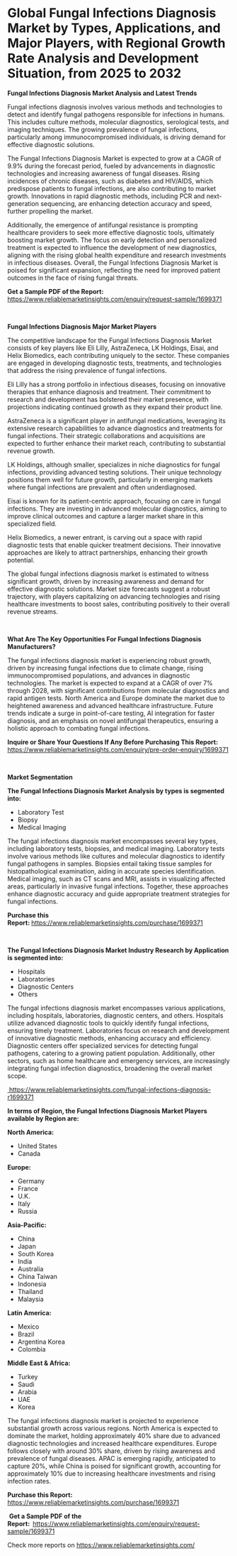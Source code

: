 <p><h1>Global Fungal Infections Diagnosis Market by Types, Applications, and Major Players, with Regional Growth Rate Analysis and Development Situation, from 2025 to 2032</h1></p><p><strong>Fungal Infections Diagnosis Market Analysis and Latest Trends</strong></p>
<p><p>Fungal infections diagnosis involves various methods and technologies to detect and identify fungal pathogens responsible for infections in humans. This includes culture methods, molecular diagnostics, serological tests, and imaging techniques. The growing prevalence of fungal infections, particularly among immunocompromised individuals, is driving demand for effective diagnostic solutions. </p><p>The Fungal Infections Diagnosis Market is expected to grow at a CAGR of 9.9% during the forecast period, fueled by advancements in diagnostic technologies and increasing awareness of fungal diseases. Rising incidences of chronic diseases, such as diabetes and HIV/AIDS, which predispose patients to fungal infections, are also contributing to market growth. Innovations in rapid diagnostic methods, including PCR and next-generation sequencing, are enhancing detection accuracy and speed, further propelling the market. </p><p>Additionally, the emergence of antifungal resistance is prompting healthcare providers to seek more effective diagnostic tools, ultimately boosting market growth. The focus on early detection and personalized treatment is expected to influence the development of new diagnostics, aligning with the rising global health expenditure and research investments in infectious diseases. Overall, the Fungal Infections Diagnosis Market is poised for significant expansion, reflecting the need for improved patient outcomes in the face of rising fungal threats.</p></p>
<p><strong>Get a Sample PDF of the Report:&nbsp;</strong> <a href="https://www.reliablemarketinsights.com/enquiry/request-sample/1699371?utm_campaign=2885&utm_medium=2&utm_source=Github&utm_content=ia&utm_term=27032025&utm_id=fungal-infections-diagnosis">https://www.reliablemarketinsights.com/enquiry/request-sample/1699371</a></p>
<p>&nbsp;</p>
<p><strong>Fungal Infections Diagnosis Major Market Players</strong></p>
<p><p>The competitive landscape for the Fungal Infections Diagnosis Market consists of key players like Eli Lilly, AstraZeneca, LK Holdings, Eisai, and Helix Biomedics, each contributing uniquely to the sector. These companies are engaged in developing diagnostic tests, treatments, and technologies that address the rising prevalence of fungal infections.</p><p>Eli Lilly has a strong portfolio in infectious diseases, focusing on innovative therapies that enhance diagnosis and treatment. Their commitment to research and development has bolstered their market presence, with projections indicating continued growth as they expand their product line.</p><p>AstraZeneca is a significant player in antifungal medications, leveraging its extensive research capabilities to advance diagnostics and treatments for fungal infections. Their strategic collaborations and acquisitions are expected to further enhance their market reach, contributing to substantial revenue growth.</p><p>LK Holdings, although smaller, specializes in niche diagnostics for fungal infections, providing advanced testing solutions. Their unique technology positions them well for future growth, particularly in emerging markets where fungal infections are prevalent and often underdiagnosed.</p><p>Eisai is known for its patient-centric approach, focusing on care in fungal infections. They are investing in advanced molecular diagnostics, aiming to improve clinical outcomes and capture a larger market share in this specialized field.</p><p>Helix Biomedics, a newer entrant, is carving out a space with rapid diagnostic tests that enable quicker treatment decisions. Their innovative approaches are likely to attract partnerships, enhancing their growth potential.</p><p>The global fungal infections diagnosis market is estimated to witness significant growth, driven by increasing awareness and demand for effective diagnostic solutions. Market size forecasts suggest a robust trajectory, with players capitalizing on advancing technologies and rising healthcare investments to boost sales, contributing positively to their overall revenue streams.</p></p>
<p>&nbsp;</p>
<p><strong>What Are The Key Opportunities For Fungal Infections Diagnosis Manufacturers?</strong></p>
<p><p>The fungal infections diagnosis market is experiencing robust growth, driven by increasing fungal infections due to climate change, rising immunocompromised populations, and advances in diagnostic technologies. The market is expected to expand at a CAGR of over 7% through 2028, with significant contributions from molecular diagnostics and rapid antigen tests. North America and Europe dominate the market due to heightened awareness and advanced healthcare infrastructure. Future trends indicate a surge in point-of-care testing, AI integration for faster diagnosis, and an emphasis on novel antifungal therapeutics, ensuring a holistic approach to combating fungal infections.</p></p>
<p><strong>Inquire or Share Your Questions If Any Before Purchasing This Report:</strong> <a href="https://www.reliablemarketinsights.com/enquiry/pre-order-enquiry/1699371?utm_campaign=2885&utm_medium=2&utm_source=Github&utm_content=ia&utm_term=27032025&utm_id=fungal-infections-diagnosis">https://www.reliablemarketinsights.com/enquiry/pre-order-enquiry/1699371</a></p>
<p>&nbsp;</p>
<p><strong>Market Segmentation</strong></p>
<p><strong>The Fungal Infections Diagnosis Market Analysis by types is segmented into:</strong></p>
<p><ul><li>Laboratory Test</li><li>Biopsy</li><li>Medical Imaging</li></ul></p>
<p><p>The fungal infections diagnosis market encompasses several key types, including laboratory tests, biopsies, and medical imaging. Laboratory tests involve various methods like cultures and molecular diagnostics to identify fungal pathogens in samples. Biopsies entail taking tissue samples for histopathological examination, aiding in accurate species identification. Medical imaging, such as CT scans and MRI, assists in visualizing affected areas, particularly in invasive fungal infections. Together, these approaches enhance diagnostic accuracy and guide appropriate treatment strategies for fungal infections.</p></p>
<p><strong>Purchase this Report:&nbsp;</strong><a href="https://www.reliablemarketinsights.com/purchase/1699371?utm_campaign=2885&utm_medium=2&utm_source=Github&utm_content=ia&utm_term=27032025&utm_id=fungal-infections-diagnosis">https://www.reliablemarketinsights.com/purchase/1699371</a></p>
<p>&nbsp;</p>
<p><strong>The Fungal Infections Diagnosis Market Industry Research by Application is segmented into:</strong></p>
<p><ul><li>Hospitals</li><li>Laboratories</li><li>Diagnostic Centers</li><li>Others</li></ul></p>
<p><p>The fungal infections diagnosis market encompasses various applications, including hospitals, laboratories, diagnostic centers, and others. Hospitals utilize advanced diagnostic tools to quickly identify fungal infections, ensuring timely treatment. Laboratories focus on research and development of innovative diagnostic methods, enhancing accuracy and efficiency. Diagnostic centers offer specialized services for detecting fungal pathogens, catering to a growing patient population. Additionally, other sectors, such as home healthcare and emergency services, are increasingly integrating fungal infection diagnostics, broadening the overall market scope.</p></p>
<p><a href="https://www.reliablemarketinsights.com/fungal-infections-diagnosis-r1699371?utm_campaign=2885&utm_medium=2&utm_source=Github&utm_content=ia&utm_term=27032025&utm_id=fungal-infections-diagnosis">&nbsp;https://www.reliablemarketinsights.com/fungal-infections-diagnosis-r1699371</a></p>
<p><strong>In terms of Region, the Fungal Infections Diagnosis Market Players available by Region are:</strong></p>
<p>
    <p> <strong> North America: </strong>
        <ul>
            <li>United States</li>
            <li>Canada</li>
        </ul>
        </p> 
    <p> <strong> Europe: </strong>
        <ul>
            <li>Germany</li>
            <li>France</li>
            <li>U.K.</li>
            <li>Italy</li>
            <li>Russia</li>
        </ul>
        </p> 
    <p> <strong> Asia-Pacific: </strong>
        <ul>
            <li>China</li>
            <li>Japan</li>
            <li>South Korea</li>
            <li>India</li>
            <li>Australia</li>
            <li>China Taiwan</li>
            <li>Indonesia</li>
            <li>Thailand</li>
            <li>Malaysia</li>
        </ul>
        </p> 
    <p> <strong> Latin America: </strong>
        <ul>
            <li>Mexico</li>
            <li>Brazil</li>
            <li>Argentina Korea</li>
            <li>Colombia</li>
        </ul>
        </p> 
    <p> <strong> Middle East & Africa: </strong>
        <ul>
            <li>Turkey</li>
            <li>Saudi</li>
            <li>Arabia</li>
            <li>UAE</li>
            <li>Korea</li>
        </ul>
    </p>
    </p>
<p><p>The fungal infections diagnosis market is projected to experience substantial growth across various regions. North America is expected to dominate the market, holding approximately 40% share due to advanced diagnostic technologies and increased healthcare expenditures. Europe follows closely with around 30% share, driven by rising awareness and prevalence of fungal diseases. APAC is emerging rapidly, anticipated to capture 20%, while China is poised for significant growth, accounting for approximately 10% due to increasing healthcare investments and rising infection rates.</p></p>
<p><strong>Purchase this Report: </strong><a href="https://www.reliablemarketinsights.com/purchase/1699371?utm_campaign=2885&utm_medium=2&utm_source=Github&utm_content=ia&utm_term=27032025&utm_id=fungal-infections-diagnosis">https://www.reliablemarketinsights.com/purchase/1699371</a></p>
<p>&nbsp;<strong>Get a Sample PDF of the Report:&nbsp;&nbsp;</strong><a href="https://www.reliablemarketinsights.com/enquiry/request-sample/1699371?utm_campaign=2885&utm_medium=2&utm_source=Github&utm_content=ia&utm_term=27032025&utm_id=fungal-infections-diagnosis">https://www.reliablemarketinsights.com/enquiry/request-sample/1699371</a></p>
<p><strong></strong></p>
<p>Check more reports on <a href="https://www.reliablemarketinsights.com/?utm_campaign=2885&utm_medium=2&utm_source=Github&utm_content=ia&utm_term=27032025&utm_id=fungal-infections-diagnosis">https://www.reliablemarketinsights.com/</a></p>